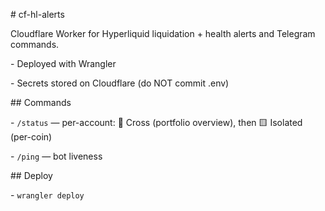 \# cf-hl-alerts



Cloudflare Worker for Hyperliquid liquidation + health alerts and Telegram commands.

\- Deployed with Wrangler

\- Secrets stored on Cloudflare (do NOT commit .env)



\## Commands

\- `/status` — per-account: 🔷 Cross (portfolio overview), then 🟨 Isolated (per-coin)

\- `/ping` — bot liveness



\## Deploy

\- `wrangler deploy`




